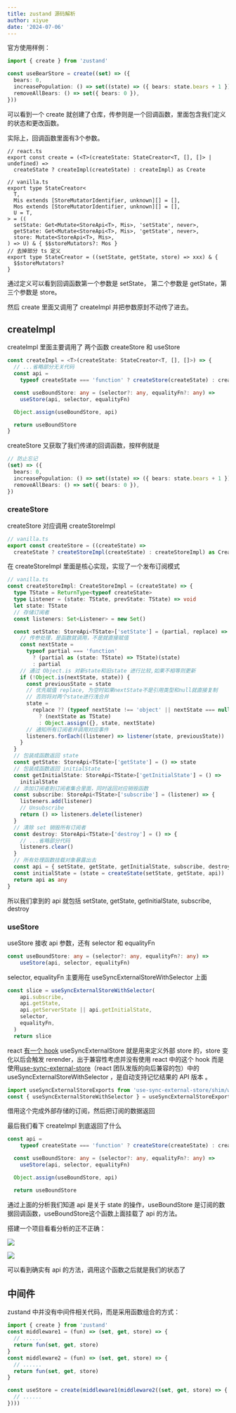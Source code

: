```yaml
---
title: zustand 源码解析
author: xiyue
date: '2024-07-06'
---
```

官方使用样例：

```ts
import { create } from 'zustand'

const useBearStore = create((set) => ({
  bears: 0,
  increasePopulation: () => set((state) => ({ bears: state.bears + 1 })),
  removeAllBears: () => set({ bears: 0 }),
}))
```

可以看到一个 create 就创建了仓库，传参则是一个回调函数，里面包含我们定义的状态和更改函数。

实际上，回调函数里面有3个参数。

```
// react.ts
export const create = (<T>(createState: StateCreator<T, [], []> | undefined) =>
  createState ? createImpl(createState) : createImpl) as Create

// vanilla.ts
export type StateCreator<
  T,
  Mis extends [StoreMutatorIdentifier, unknown][] = [],
  Mos extends [StoreMutatorIdentifier, unknown][] = [],
  U = T,
> = ((
  setState: Get<Mutate<StoreApi<T>, Mis>, 'setState', never>,
  getState: Get<Mutate<StoreApi<T>, Mis>, 'getState', never>,
  store: Mutate<StoreApi<T>, Mis>,
) => U) & { $$storeMutators?: Mos }
// 去掉部分 ts 定义
export type StateCreator = ((setState, getState, store) => xxx) & {
  $$storeMutators?
}
```

通过定义可以看到回调函数第一个参数是 setState， 第二个参数是 getState，第三个参数是 store。

然后 create 里面又调用了 createImpl 并把参数原封不动传了进去。

## createImpl

createImpl 里面主要调用了 两个函数 createStore 和 useStore

```ts
const createImpl = <T>(createState: StateCreator<T, [], []>) => {
  // ...省略部分无关代码
  const api =
    typeof createState === 'function' ? createStore(createState) : createState

  const useBoundStore: any = (selector?: any, equalityFn?: any) =>
    useStore(api, selector, equalityFn)

  Object.assign(useBoundStore, api)

  return useBoundStore
}
```

createStore 又获取了我们传递的回调函数，按样例就是

```ts
// 防止忘记
(set) => ({
  bears: 0,
  increasePopulation: () => set((state) => ({ bears: state.bears + 1 })),
  removeAllBears: () => set({ bears: 0 }),
})
```

### createStore

createStore 对应调用 createStoreImpl

```ts
// vanilla.ts
export const createStore = ((createState) =>
  createState ? createStoreImpl(createState) : createStoreImpl) as CreateStore
```

在 createStoreImpl 里面是核心实现，实现了一个发布订阅模式

```ts
// vanilla.ts
const createStoreImpl: CreateStoreImpl = (createState) => {
  type TState = ReturnType<typeof createState>
  type Listener = (state: TState, prevState: TState) => void
  let state: TState
  // 存储订阅者
  const listeners: Set<Listener> = new Set()

  const setState: StoreApi<TState>['setState'] = (partial, replace) => {
    // 传参处理，是函数就调用，不是就直接赋值
    const nextState =
      typeof partial === 'function'
        ? (partial as (state: TState) => TState)(state)
        : partial
    // 通过 Object.is 对新state和旧state 进行比较,如果不相等则更新
    if (!Object.is(nextState, state)) {
      const previousState = state
      // 优先赋值 replace, 为空时如果nextState不是引用类型和null就直接复制
      // 否则将对两个state进行浅合并 
      state =
        replace ?? (typeof nextState !== 'object' || nextState === null)
          ? (nextState as TState)
          : Object.assign({}, state, nextState)
      // 通知所有订阅者并调用对应事件
      listeners.forEach((listener) => listener(state, previousState))
    }
  }
  // 包装成函数返回 state
  const getState: StoreApi<TState>['getState'] = () => state
  // 包装成函数返回 initialState
  const getInitialState: StoreApi<TState>['getInitialState'] = () =>
    initialState
  // 添加订阅者到订阅者集合里面，同时返回对应销毁函数
  const subscribe: StoreApi<TState>['subscribe'] = (listener) => {
    listeners.add(listener)
    // Unsubscribe
    return () => listeners.delete(listener)
  }
  // 清除 set 销毁所有订阅者
  const destroy: StoreApi<TState>['destroy'] = () => {
    // ...省略部分代码
    listeners.clear()
  }
  // 所有处理函数挂载对象暴露出去
  const api = { setState, getState, getInitialState, subscribe, destroy }
  const initialState = (state = createState(setState, getState, api))
  return api as any
}
```

所以我们拿到的 api 就包括 setState, getState, getInitialState, subscribe, destroy

### useStore

useStore 接收 api 参数，还有 selector 和 equalityFn

```ts
const useBoundStore: any = (selector?: any, equalityFn?: any) =>
    useStore(api, selector, equalityFn)
```

selector, equalityFn 主要用在 useSyncExternalStoreWithSelector 上面

```ts
const slice = useSyncExternalStoreWithSelector(
    api.subscribe,
    api.getState,
    api.getServerState || api.getInitialState,
    selector,
    equalityFn,
  )
  return slice
```

react [有一个 hook](https://link.juejin.cn/?target=https%3A%2F%2Freact.dev%2Freference%2Freact%2FuseSyncExternalStore) useSyncExternalStore 就是用来定义外部 store 的，store 变化以后会触发 rerender，出于兼容性考虑并没有使用 react 中的这个 hook 而是使用[use-sync-external-store]()（react 团队发版的向后兼容的包）中的 useSyncExternalStoreWithSelector ，是自动支持记忆结果的 API 版本 。

```ts
import useSyncExternalStoreExports from 'use-sync-external-store/shim/with-selector'
const { useSyncExternalStoreWithSelector } = useSyncExternalStoreExports
```

借用这个完成外部存储的订阅，然后把订阅的数据返回

最后我们看下 createImpl 到底返回了什么

```ts
const api =
    typeof createState === 'function' ? createStore(createState) : createState

  const useBoundStore: any = (selector?: any, equalityFn?: any) =>
    useStore(api, selector, equalityFn)

  Object.assign(useBoundStore, api)

  return useBoundStore
```

通过上面的分析我们知道 api 是关于 state 的操作，useBoundStore 是订阅的数据回调函数，useBoundStore这个函数上面挂载了 api 的方法。

搭建一个项目看看分析的正不正确：

![](https://p3-juejin.byteimg.com/tos-cn-i-k3u1fbpfcp/fdd8e2f6767c4509aa684c4728d5e6ef~tplv-k3u1fbpfcp-jj-mark:0:0:0:0:q75.image#?w=531&h=357&s=22465&e=png&b=24282f)

![](https://p3-juejin.byteimg.com/tos-cn-i-k3u1fbpfcp/85f87e183fe84713a2504fcd2ca505d1~tplv-k3u1fbpfcp-jj-mark:0:0:0:0:q75.image#?w=630&h=115&s=6951&e=png&b=ffffff)

可以看到确实有 api 的方法，调用这个函数之后就是我们的状态了

## 中间件

zustand 中并没有中间件相关代码，而是采用函数组合的方式：

```ts
import { create } from 'zustand'
const middleware1 = (fun) => (set, get, store) => {
  // ......
  return fun(set, get, store)
}
const middleware2 = (fun) => (set, get, store) => {
  // ......
  return fun(set, get, store)
}

const useStore = create(middleware1(middleware2((set, get, store) => {
  // ......
})))
```
